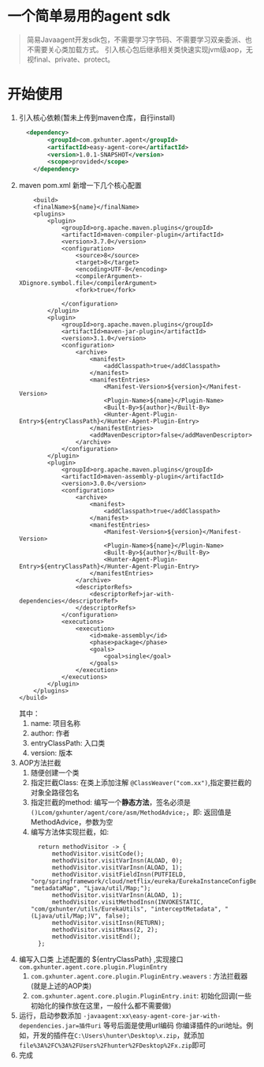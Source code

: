 # 一个简单易用的agent sdk
> 简易Javaagent开发sdk包，不需要学习字节码、不需要学习双亲委派、也不需要关心类加载方式。
> 引入核心包后继承相关类快速实现jvm级aop，无视final、private、protect。

# 开始使用
1. 引入核心依赖(暂未上传到maven仓库，自行install)
    ```xml
      <dependency>
            <groupId>com.gxhunter.agent</groupId>
            <artifactId>easy-agent-core</artifactId>
            <version>1.0.1-SNAPSHOT</version>
            <scope>provided</scope>
        </dependency>
    ```
2. maven pom.xml 新增一下几个核心配置
    ```
        <build>
        <finalName>${name}</finalName>
        <plugins>
            <plugin>
                <groupId>org.apache.maven.plugins</groupId>
                <artifactId>maven-compiler-plugin</artifactId>
                <version>3.7.0</version>
                <configuration>
                    <source>8</source>
                    <target>8</target>
                    <encoding>UTF-8</encoding>
                    <compilerArgument>-XDignore.symbol.file</compilerArgument>
                    <fork>true</fork>

                </configuration>
            </plugin>
            <plugin>
                <groupId>org.apache.maven.plugins</groupId>
                <artifactId>maven-jar-plugin</artifactId>
                <version>3.1.0</version>
                <configuration>
                    <archive>
                        <manifest>
                            <addClasspath>true</addClasspath>
                        </manifest>
                        <manifestEntries>
                            <Manifest-Version>${version}</Manifest-Version>
                            <Plugin-Name>${name}</Plugin-Name>
                            <Built-By>${author}</Built-By>
                            <Hunter-Agent-Plugin-Entry>${entryClassPath}</Hunter-Agent-Plugin-Entry>
                        </manifestEntries>
                        <addMavenDescriptor>false</addMavenDescriptor>
                    </archive>
                </configuration>
            </plugin>
            <plugin>
                <groupId>org.apache.maven.plugins</groupId>
                <artifactId>maven-assembly-plugin</artifactId>
                <version>3.0.0</version>
                <configuration>
                    <archive>
                        <manifest>
                            <addClasspath>true</addClasspath>
                        </manifest>
                        <manifestEntries>
                            <Manifest-Version>${version}</Manifest-Version>
                            <Plugin-Name>${name}</Plugin-Name>
                            <Built-By>${author}</Built-By>
                            <Hunter-Agent-Plugin-Entry>${entryClassPath}</Hunter-Agent-Plugin-Entry>
                        </manifestEntries>
                    </archive>
                    <descriptorRefs>
                        <descriptorRef>jar-with-dependencies</descriptorRef>
                    </descriptorRefs>
                </configuration>
                <executions>
                    <execution>
                        <id>make-assembly</id>
                        <phase>package</phase>
                        <goals>
                            <goal>single</goal>
                        </goals>
                    </execution>
                </executions>
            </plugin>
        </plugins>
    </build>
   ```
   其中：
   1. name: 项目名称
   2. author: 作者
   3. entryClassPath: 入口类
   4. version: 版本
3. AOP方法拦截
   1. 随便创建一个类
   2. 指定拦截Class: 在类上添加注解 `@ClassWeaver("com.xx")`,指定要拦截的对象全路径包名
   3. 指定拦截的method: 编写一个**静态方法**，签名必须是`()Lcom/gxhunter/agent/core/asm/MethodAdvice;`，即: 返回值是MethodAdvice，参数为空
   4. 编写方法体实现拦截，如: 
      ```
        return methodVisitor -> {
            methodVisitor.visitCode();
            methodVisitor.visitVarInsn(ALOAD, 0);
            methodVisitor.visitVarInsn(ALOAD, 1);
            methodVisitor.visitFieldInsn(PUTFIELD, "org/springframework/cloud/netflix/eureka/EurekaInstanceConfigBean", "metadataMap", "Ljava/util/Map;");
            methodVisitor.visitVarInsn(ALOAD, 1);
            methodVisitor.visitMethodInsn(INVOKESTATIC, "com/gxhunter/utils/EurekaUtils", "interceptMetadata", "(Ljava/util/Map;)V", false);
            methodVisitor.visitInsn(RETURN);
            methodVisitor.visitMaxs(2, 2);
            methodVisitor.visitEnd();
        };
      ```
4. 编写入口类
   上述配置的 ${entryClassPath} ,实现接口 `com.gxhunter.agent.core.plugin.PluginEntry`
   1. `com.gxhunter.agent.core.plugin.PluginEntry.weavers` : 方法拦截器(就是上述的AOP类)
   2. `com.gxhunter.agent.core.plugin.PluginEntry.init`: 初始化回调(一些初始化的操作放在这里，一般什么都不需要做)
5. 运行，启动参数添加
   `-javaagent:xx\easy-agent-core-jar-with-dependencies.jar=插件uri`
   等号后面是使用url编码 你编译插件的uri地址。例如，开发的插件在`C:\Users\hunter\Desktop\x.zip`，就添加`file%3A%2FC%3A%2FUsers%2Fhunter%2FDesktop%2Fx.zip`即可
6. 完成